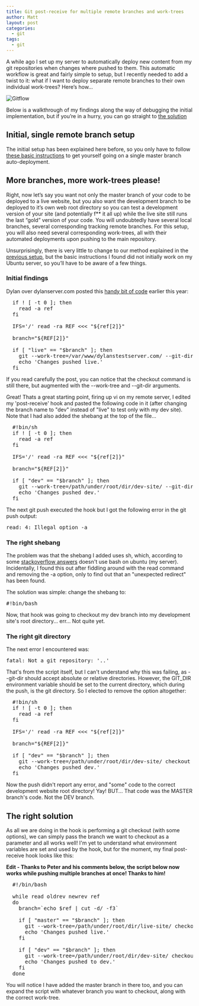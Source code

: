 ```yaml
---
title: Git post-receive for multiple remote branches and work-trees
author: Matt
layout: post
categories:
  - git
tags:
  - git
---
```

A while ago I set up my server to automatically deploy new content from my git repositories when changes where pushed to them. This automatic workflow is great and fairly simple to setup, but I recently needed to add a twist to it: what if I want to deploy separate remote branches to their own individual work-trees? Here&#8217;s how&#8230;

<p class="attachement"><span><img src="{{ "gitflow.png" | image_path | cdn }}" alt="Gitflow" /></span></p>

<!--more-->


Below is a walkthrough of my findings along the way of debugging the initial implementation, but if you&#8217;re in a hurry, you can go straight to [the solution][1]

## Initial, single remote branch setup

The initial setup has been explained here before, so you only have to follow [these basic instructions][2] to get yourself going on a single master branch auto-deployment.

## More branches, more work-trees please!

Right, now let&#8217;s say you want not only the master branch of your code to be deployed to a live website, but you also want the development branch to be deployed to it&#8217;s own web root directory so you can test a development version of your site (and potentially f** it all up) while the live site still runs the last &#8220;gold&#8221; version of your code. You will undoubtedly have several local branches, several corresponding tracking remote branches. For this setup, you will also need several corresponding work-trees, all with their automated deployments upon pushing to the main repository.

Unsurprisingly, there is very little to change to our method explained in the [previous setup][3], but the basic instructions I found did not initially work on my Ubuntu server, so you&#8217;ll have to be aware of a few things.

### Initial findings

Dylan over dylanserver.com posted this <a title="Git post-receive hook for live branch" href="http://dylansserver.com/note/git_post-receive_hook/" target="_blank">handy bit of code</a> earlier this year:

<pre>
  if ! [ -t 0 ]; then
    read -a ref
  fi

  IFS='/' read -ra REF <<< "${ref[2]}"

  branch="${REF[2]}"

  if [ "live" == "$branch" ]; then
    git --work-tree=/var/www/dylanstestserver.com/ --git-dir=.. checkout -f
    echo 'Changes pushed live.'
  fi
</pre>

If you read carefully the post, you can notice that the checkout command is still there, but augmented with the --work-tree and --git-dir arguments.

Great! Thats a great starting point, firing up vi on my remote server, I edited my 'post-receive' hook and pasted the following code in it (after changing the branch name to "dev" instead of "live" to test only with my dev site). Note that I had also added the shebang at the top of the file...

<pre>
  #!bin/sh
  if ! [ -t 0 ]; then
    read -a ref
  fi

  IFS='/' read -ra REF <<< "${ref[2]}"

  branch="${REF[2]}"

  if [ "dev" == "$branch" ]; then
    git --work-tree=/path/under/root/dir/dev-site/ --git-dir=.. checkout -f
    echo 'Changes pushed dev.'
  fi
</pre>

The next git push executed the hook but I got the following error in the git push output:

<pre>read: 4: Illegal option -a</pre>

### The right shebang

The problem was that the shebang I added uses sh, which, according to some <a href="http://stackoverflow.com/questions/2462317/bash-syntax-error-redirection-unexpected/2462357#2462357" title="Bash: Syntax error: redirection unexpected" target="_blank">stackoverflow answers</a> doesn't use bash on ubuntu (my server). Incidentally, I found this out after fiddling around with the read command and removing the -a option, only to find out that an "unexpected redirect" has been found.

The solution was simple: change the shebang to:

<pre>#!bin/bash</pre>

Now, that hook was going to checkout my dev branch into my development site's root directory... err... Not quite yet.

### The right git directory

The next error I encountered was:

<pre>fatal: Not a git repository: '..'</pre>

That's from the script itself, but I can't understand why this was failing, as --git-dir should accept absolute or relative directories. However, the GIT_DIR environment variable should be set to the current directory, which during the push, is the git directory. So I elected to remove the option altogether:

<pre>
  #!bin/sh
  if ! [ -t 0 ]; then
    read -a ref
  fi

  IFS='/' read -ra REF <<< "${ref[2]}"

  branch="${REF[2]}"

  if [ "dev" == "$branch" ]; then
    git --work-tree=/path/under/root/dir/dev-site/ checkout -f
    echo 'Changes pushed dev.'
  fi
</pre>

Now the push didn't report any error, and "some" code to the correct development website root directory! Yay!
BUT... That code was the MASTER branch's code. Not the DEV branch.

<a id="rightsol"></a>

## The right solution

As all we are doing in the hook is performing a git checkout (with some options), we can simply pass the branch we want to checkout as a parameter and all works well!
I'm yet to understand what environment variables are set and used by the hook, but for the moment, my final post-receive hook looks like this:

**Edit - Thanks to Peter and his comments below, the script below now works while pushing multiple branches at once! Thanks to him!**

<pre>
  #!/bin/bash

  while read oldrev newrev ref
  do
    branch=`echo $ref | cut -d/ -f3`

    if [ "master" == "$branch" ]; then
      git --work-tree=/path/under/root/dir/live-site/ checkout -f $branch
      echo 'Changes pushed live.'
    fi

    if [ "dev" == "$branch" ]; then
      git --work-tree=/path/under/root/dir/dev-site/ checkout -f $branch
      echo 'Changes pushed to dev.'
    fi
  done
</pre>

You will notice I have added the master branch in there too, and you can expand the script with whatever branch you want to checkout, along with the correct work-tree.

 [1]: #rightsol
 [2]: /automated-deployment-on-remote-server-with-git/ "automated deployment on remote server with git"
 [3]: /automated-deployment-on-remote-server-with-git/ "Automated deployment on remote server with git"